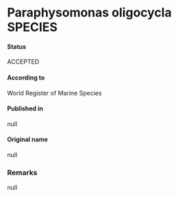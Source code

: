 Paraphysomonas oligocycla SPECIES
=======

#### Status
ACCEPTED

#### According to
World Register of Marine Species

#### Published in
null

#### Original name
null

### Remarks
null